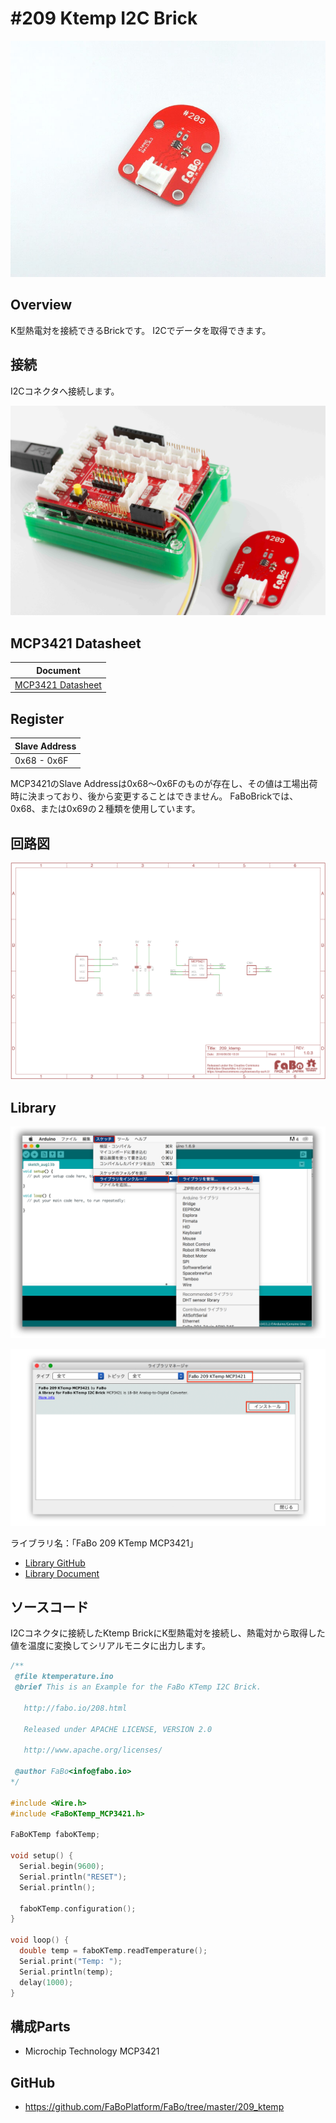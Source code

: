 # #209 Ktemp I2C Brick

![](../img/200_i2c/product/209.jpg)
<!--COLORME-->

## Overview
K型熱電対を接続できるBrickです。
I2Cでデータを取得できます。

## 接続
I2Cコネクタへ接続します。

![](../img/200_i2c/connect/209_new_with_arduino.jpg)

## MCP3421 Datasheet
| Document |
| -- |
| [MCP3421 Datasheet](http://ww1.microchip.com/downloads/en/DeviceDoc/22003e.pdf) |

## Register
| Slave Address |
| -- |
| 0x68 - 0x6F |

MCP3421のSlave Addressは0x68〜0x6Fのものが存在し、その値は工場出荷時に決まっており、後から変更することはできません。
FaBoBrickでは、0x68、または0x69の２種類を使用しています。

## 回路図
![](../img/200_i2c/schematic/209_ktemp.png)

## Library

![](../img/common/install_lib.png)

![](../img/200_i2c/docs/209_ktemp_docs_001.png)

  ライブラリ名：「FaBo 209 KTemp MCP3421」

- [Library GitHub](https://github.com/FaBoPlatform/FaBoKTemp-MCP3421-Library)
- [Library Document](http://fabo.io/doxygen/FaBoKTemp-MCP3421-Library/)

## ソースコード

I2Cコネクタに接続したKtemp BrickにK型熱電対を接続し、熱電対から取得した値を温度に変換してシリアルモニタに出力します。
```c
/**
 @file ktemperature.ino
 @brief This is an Example for the FaBo KTemp I2C Brick.

   http://fabo.io/208.html

   Released under APACHE LICENSE, VERSION 2.0

   http://www.apache.org/licenses/

 @author FaBo<info@fabo.io>
*/

#include <Wire.h>
#include <FaBoKTemp_MCP3421.h>

FaBoKTemp faboKTemp;

void setup() {
  Serial.begin(9600);
  Serial.println("RESET");
  Serial.println();

  faboKTemp.configuration();
}

void loop() {
  double temp = faboKTemp.readTemperature();
  Serial.print("Temp: ");
  Serial.println(temp);
  delay(1000);
}
```

## 構成Parts
- Microchip Technology MCP3421

## GitHub
- https://github.com/FaBoPlatform/FaBo/tree/master/209_ktemp
